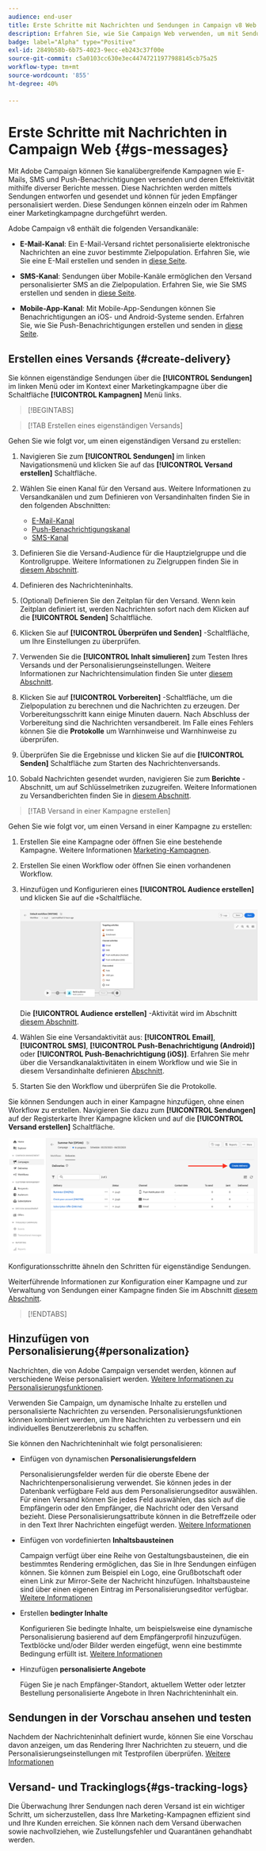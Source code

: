 ```yaml
---
audience: end-user
title: Erste Schritte mit Nachrichten und Sendungen in Campaign v8 Web
description: Erfahren Sie, wie Sie Campaign Web verwenden, um mit Sendungen zu arbeiten und Nachrichten zu senden
badge: label="Alpha" type="Positive"
exl-id: 2849b58b-6b75-4023-9ecc-eb243c37f00e
source-git-commit: c5a0103cc630e3ec44747211977988145cb75a25
workflow-type: tm+mt
source-wordcount: '855'
ht-degree: 40%

---
```


# Erste Schritte mit Nachrichten in Campaign Web {#gs-messages}

Mit Adobe Campaign können Sie kanalübergreifende Kampagnen wie E-Mails, SMS und Push-Benachrichtigungen versenden und deren Effektivität mithilfe diverser Berichte messen. Diese Nachrichten werden mittels Sendungen entworfen und gesendet und können für jeden Empfänger personalisiert werden. Diese Sendungen können einzeln oder im Rahmen einer Marketingkampagne durchgeführt werden.

Adobe Campaign v8 enthält die folgenden Versandkanäle:

* **E-Mail-Kanal**: Ein E-Mail-Versand richtet personalisierte elektronische Nachrichten an eine zuvor bestimmte Zielpopulation. Erfahren Sie, wie Sie eine E-Mail erstellen und senden in [diese Seite](../email/create-email.md).

* **SMS-Kanal**: Sendungen über Mobile-Kanäle ermöglichen den Versand personalisierter SMS an die Zielpopulation.  Erfahren Sie, wie Sie SMS erstellen und senden in [diese Seite](../sms/create-sms.md).

* **Mobile-App-Kanal**: Mit Mobile-App-Sendungen können Sie Benachrichtigungen an iOS- und Android-Systeme senden.  Erfahren Sie, wie Sie Push-Benachrichtigungen erstellen und senden in [diese Seite](../push/gs-push.md).

## Erstellen eines Versands {#create-delivery}

Sie können eigenständige Sendungen über die **[!UICONTROL Sendungen]** im linken Menü oder im Kontext einer Marketingkampagne über die Schaltfläche **[!UICONTROL Kampagnen]** Menü links.

>[!BEGINTABS]

>[!TAB Erstellen eines eigenständigen Versands]

Gehen Sie wie folgt vor, um einen eigenständigen Versand zu erstellen:

1. Navigieren Sie zum **[!UICONTROL Sendungen]** im linken Navigationsmenü und klicken Sie auf das **[!UICONTROL Versand erstellen]** Schaltfläche.
1. Wählen Sie einen Kanal für den Versand aus. Weitere Informationen zu Versandkanälen und zum Definieren von Versandinhalten finden Sie in den folgenden Abschnitten:

   * [E-Mail-Kanal](../email/create-email.md)
   * [Push-Benachrichtigungskanal](../push/gs-push.md)
   * [SMS-Kanal](../sms/create-sms.md)

1. Definieren Sie die Versand-Audience für die Hauptzielgruppe und die Kontrollgruppe. Weitere Informationen zu Zielgruppen finden Sie in [diesem Abschnitt](../audience/about-audiences.md).
1. Definieren des Nachrichteninhalts.
1. (Optional) Definieren Sie den Zeitplan für den Versand. Wenn kein Zeitplan definiert ist, werden Nachrichten sofort nach dem Klicken auf die **[!UICONTROL Senden]** Schaltfläche.
1. Klicken Sie auf  **[!UICONTROL Überprüfen und Senden]** -Schaltfläche, um Ihre Einstellungen zu überprüfen.
1. Verwenden Sie die  **[!UICONTROL Inhalt simulieren]** zum Testen Ihres Versands und der Personalisierungseinstellungen. Weitere Informationen zur Nachrichtensimulation finden Sie unter [diesem Abschnitt](../preview-test/preview-test.md).
1. Klicken Sie auf  **[!UICONTROL Vorbereiten]** -Schaltfläche, um die Zielpopulation zu berechnen und die Nachrichten zu erzeugen. Der Vorbereitungsschritt kann einige Minuten dauern. Nach Abschluss der Vorbereitung sind die Nachrichten versandbereit. Im Falle eines Fehlers können Sie die **Protokolle** um Warnhinweise und Warnhinweise zu überprüfen.
1. Überprüfen Sie die Ergebnisse und klicken Sie auf die  **[!UICONTROL Senden]** Schaltfläche zum Starten des Nachrichtenversands.
1. Sobald Nachrichten gesendet wurden, navigieren Sie zum **Berichte** -Abschnitt, um auf Schlüsselmetriken zuzugreifen. Weitere Informationen zu Versandberichten finden Sie in [diesem Abschnitt](../reporting/reports.md).

>[!TAB Versand in einer Kampagne erstellen]

Gehen Sie wie folgt vor, um einen Versand in einer Kampagne zu erstellen:

1. Erstellen Sie eine Kampagne oder öffnen Sie eine bestehende Kampagne. Weitere Informationen [Marketing-Kampagnen](../campaigns/gs-campaigns.md).
1. Erstellen Sie einen Workflow oder öffnen Sie einen vorhandenen Workflow.
1. Hinzufügen und Konfigurieren eines **[!UICONTROL Audience erstellen]** und klicken Sie auf die `+`Schaltfläche.

   ![](assets/add-delivery-in-wf.png)

   Die **[!UICONTROL Audience erstellen]** -Aktivität wird im Abschnitt [diesem Abschnitt](../workflows/targeting-activities.md).

1. Wählen Sie eine Versandaktivität aus: **[!UICONTROL Email]**, **[!UICONTROL SMS]**, **[!UICONTROL Push-Benachrichtigung (Android)]** oder **[!UICONTROL Push-Benachrichtigung (iOS)]**. Erfahren Sie mehr über die Versandkanalaktivitäten in einem Workflow und wie Sie in diesem Versandinhalte definieren [Abschnitt](../workflows/channel-activities.md).
1. Starten Sie den Workflow und überprüfen Sie die Protokolle.

Sie können Sendungen auch in einer Kampagne hinzufügen, ohne einen Workflow zu erstellen. Navigieren Sie dazu zum **[!UICONTROL Sendungen]** auf der Registerkarte Ihrer Kampagne klicken und auf die **[!UICONTROL Versand erstellen]** Schaltfläche.

![](assets/new-campaign-delivery.png)

Konfigurationsschritte ähneln den Schritten für eigenständige Sendungen.

Weiterführende Informationen zur Konfiguration einer Kampagne und zur Verwaltung von Sendungen einer Kampagne finden Sie im Abschnitt [diesem Abschnitt](../campaigns/gs-campaigns.md).

>[!ENDTABS]


## Hinzufügen von Personalisierung{#personalization}

Nachrichten, die von Adobe Campaign versendet werden, können auf verschiedene Weise personalisiert werden. [Weitere Informationen zu Personalisierungsfunktionen](../personalization/personalize.md).

Verwenden Sie Campaign, um dynamische Inhalte zu erstellen und personalisierte Nachrichten zu versenden. Personalisierungsfunktionen können kombiniert werden, um Ihre Nachrichten zu verbessern und ein individuelles Benutzererlebnis zu schaffen.

Sie können den Nachrichteninhalt wie folgt personalisieren:

* Einfügen von dynamischen **Personalisierungsfeldern**

   Personalisierungsfelder werden für die oberste Ebene der Nachrichtenpersonalisierung verwendet. Sie können jedes in der Datenbank verfügbare Feld aus dem Personalisierungseditor auswählen. Für einen Versand können Sie jedes Feld auswählen, das sich auf die Empfängerin oder den Empfänger, die Nachricht oder den Versand bezieht. Diese Personalisierungsattribute können in die Betreffzeile oder in den Text Ihrer Nachrichten eingefügt werden. [Weitere Informationen](../personalization/personalize.md)

* Einfügen von vordefinierten **Inhaltsbausteinen**

   Campaign verfügt über eine Reihe von Gestaltungsbausteinen, die ein bestimmtes Rendering ermöglichen, das Sie in Ihre Sendungen einfügen können. Sie können zum Beispiel ein Logo, eine Grußbotschaft oder einen Link zur Mirror-Seite der Nachricht hinzufügen. Inhaltsbausteine sind über einen eigenen Eintrag im Personalisierungseditor verfügbar. [Weitere Informationen](../personalization/personalize.md#ootb-content-blocks)

* Erstellen **bedingter Inhalte**

   Konfigurieren Sie bedingte Inhalte, um beispielsweise eine dynamische Personalisierung basierend auf dem Empfängerprofil hinzuzufügen. Textblöcke und/oder Bilder werden eingefügt, wenn eine bestimmte Bedingung erfüllt ist. [Weitere Informationen](../personalization/conditions.md)

* Hinzufügen **personalisierte Angebote**

   Fügen Sie je nach Empfänger-Standort, aktuellem Wetter oder letzter Bestellung personalisierte Angebote in Ihren Nachrichteninhalt ein.


## Sendungen in der Vorschau ansehen und testen

Nachdem der Nachrichteninhalt definiert wurde, können Sie eine Vorschau davon anzeigen, um das Rendering Ihrer Nachrichten zu steuern, und die Personalisierungseinstellungen mit Testprofilen überprüfen. [Weitere Informationen](../preview-test/preview-test.md)


## Versand- und Trackinglogs{#gs-tracking-logs}

Die Überwachung Ihrer Sendungen nach deren Versand ist ein wichtiger Schritt, um sicherzustellen, dass Ihre Marketing-Kampagnen effizient sind und Ihre Kunden erreichen. Sie können nach dem Versand überwachen sowie nachvollziehen, wie Zustellungsfehler und Quarantänen gehandhabt werden.
